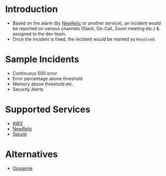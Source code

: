 # Introduction
- Based on the alarm (by [NewRelic](https://newrelic.com/) or another service), an incident would be reported on various channels (Slack, On-Call, Zoom meeting etc.) & assigned to the dev team.
- Once the incident is fixed, the incident would be marked as `Resolved`.

# Sample Incidents 
- Continuous 500 error
- Error percentage above threshold 
- Memory above threshold etc.
- Security Alerts

# Supported Services
- [AWS](../../../2_AWSComponents)
- [NewRelic](../NewRelic.md)
- [Splunk](https://www.splunk.com)

# Alternatives
- [Opsgenie](https://www.atlassian.com/software/opsgenie/comparison/pagerduty)